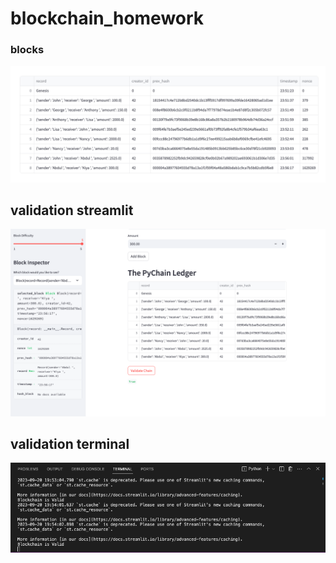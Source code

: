 # blockchain_homework

### blocks 

![blocks](Blocks.png)

## validation streamlit


![validation](Validation-Steamlit.png)

## validation terminal 

![validation](validation_terminal.png)



